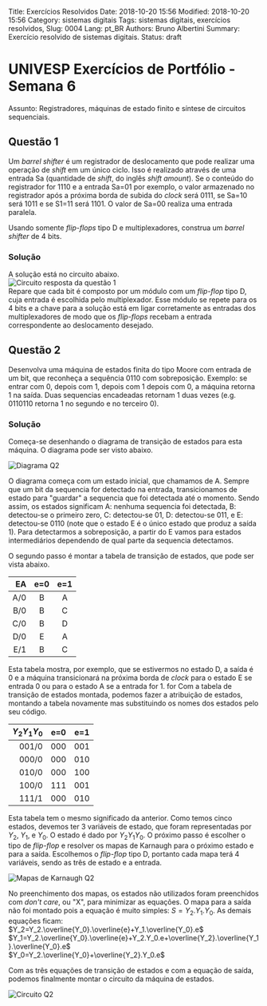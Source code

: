 Title: Exercícios Resolvidos
Date: 2018-10-20 15:56
Modified: 2018-10-20 15:56
Category: sistemas digitais
Tags: sistemas digitais, exercícios resolvidos,
Slug: 0004
Lang: pt_BR
Authors: Bruno Albertini
Summary: Exercício resolvido de sistemas digitais.
Status: draft

# UNIVESP Exercícios de Portfólio - Semana 6

Assunto: Registradores, máquinas de estado finito e síntese de circuitos sequenciais.

## Questão 1
Um _barrel shifter_ é um registrador de deslocamento que pode realizar uma operação de _shift_ em um único ciclo. Isso é realizado através de uma entrada Sa (quantidade de _shift_, do inglês _shift amount_). Se o conteúdo do registrador for 1110 e a entrada Sa=01 por exemplo, o valor armazenado no registrador após a próxima borda de subida do _clock_ será 0111, se Sa=10 será 1011 e se S1=11 será 1101. O valor de Sa=00 realiza uma entrada paralela.  

Usando somente _flip-flops_ tipo D e multiplexadores, construa um _barrel shifter_ de 4 bits.

### Solução
A solução está no circuito abaixo.    
![Circuito resposta da questão 1]({filename}/images/sd/er/0004_Q1resp.png)  
Repare que cada bit é composto por um módulo com um _flip-flop_ tipo D, cuja entrada é escolhida pelo multiplexador. Esse módulo se repete para os 4 bits e a chave para a solução está em ligar corretamente as entradas dos multiplexadores de modo que os _flip-flops_ recebam a entrada correspondente ao deslocamento desejado.

## Questão 2
Desenvolva uma máquina de estados finita do tipo Moore com entrada de um bit, que reconheça a sequência 0110 com sobreposição. Exemplo: se entrar com 0, depois com 1, depois com 1 depois com 0, a máquina retorna 1 na saída. Duas sequencias encadeadas retornam 1 duas vezes (e.g. 0110110 retorna 1 no segundo e no terceiro 0).

### Solução
Começa-se desenhando o diagrama de transição de estados para esta máquina. O diagrama pode ser visto abaixo.  

![Diagrama Q2]({filename}/images/sd/er/0004_Q2diag.png)  

O diagrama começa com um estado inicial, que chamamos de A. Sempre que um bit da sequencia for detectado na entrada, transicionamos de estado para "guardar" a sequencia que foi detectada até o momento. Sendo assim, os estados significam A: nenhuma sequencia foi detectada, B: detectou-se o primeiro zero, C: detectou-se 01, D: detectou-se 011, e E: detectou-se 0110 (note que o estado E é o único estado que produz a saída 1). Para detectarmos a sobreposição, a partir do E vamos para estados intermediários dependendo de qual parte da sequencia detectamos.

O segundo passo é montar a tabela de transição de estados, que pode ser vista abaixo.

| EA  | e=0 | e=1 |
| --: | :-: | :-: |
| A/0 | B   | A   |
| B/0 | B   | C   |
| C/0 | B   | D   |
| D/0 | E   | A   |
| E/1 | B   | C   |

Esta tabela mostra, por exemplo, que se estivermos no estado D, a saída é 0 e a máquina transicionará na próxima borda de _clock_ para o estado E se entrada 0 ou para o estado A se a entrada for 1. for Com a tabela de transição de estados montada, podemos fazer a atribuição de estados, montando a tabela novamente mas substituindo os nomes dos estados pelo seu código.

| $Y_2Y_1Y_0$    | e=0   | e=1   |
| ----: | :---: | :---: |
| 001/0 | 000   | 001   |
| 000/0 | 000   | 010   |
| 010/0 | 000   | 100   |
| 100/0 | 111   | 001   |
| 111/1 | 000   | 010   |

Esta tabela tem o mesmo significado da anterior. Como temos cinco estados, devemos ter 3 variáveis de estado, que foram representadas por $Y_2$, $Y_1$, e $Y_0$. O estado é dado por $Y_2Y_1Y_0$. O próximo passo é escolher o tipo de _flip-flop_ e resolver os mapas de Karnaugh para o próximo estado e para a saída. Escolhemos o _flip-flop_ tipo D, portanto cada mapa terá 4 variáveis, sendo as três de estado e a entrada.

![Mapas de Karnaugh Q2]({filename}/images/sd/er/0004_Q2mapas.png)  

No preenchimento dos mapas, os estados não utilizados foram preenchidos com _don't care_, ou "X", para minimizar as equações. O mapa para a saída não foi montado pois a equação é muito simples: $S=Y_2.Y_1.Y_0$. As demais equações ficam:  
$Y_2=Y_2.\overline{Y_0}.\overline{e}+Y_1.\overline{Y_0}.e$  
$Y_1=Y_2.\overline{Y_0}.\overline{e}+Y_2.Y_0.e+\overline{Y_2}.\overline{Y_1}.\overline{Y_0}.e$  
$Y_0=Y_2.\overline{Y_0}+\overline{Y_2}.Y_0.e$  

Com as três equações de transição de estados e com a equação de saída, podemos finalmente montar o circuito da máquina de estados.

![Circuito Q2]({filename}/images/sd/er/0004_Q2circ.png)  
